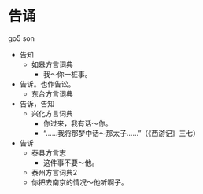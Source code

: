 # 告诵
go5 son
+ 告知
  * 如皋方言词典
    - 我～你一桩事。
+ 告诉。也作告讼。
  * 东台方言词典
+ 告诉，告知
  * 兴化方言词典
    - 你过来，我有话～你。
    - “……我将那梦中话～那太子……”（《西游记》三七）
+ 告诉
  * 泰县方言志
    - 这件事不要～他。
  * 泰州方言词典2
  - 你把去南京的情况～他听啊子。
